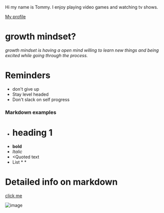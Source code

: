 Hi my name is Tommy. I enjoy playing video games and watching tv shows.

[My profile](https://github.com/NextGen45)

# growth mindset?

*growth mindset is having a open mind
willing to learn new things and being
excited while going through the process.*


# Reminders
* don't give up
* Stay level headed
* Don't slack on self progress

### Markdown examples 
* # heading 1
* **bold**
* *Italic*
*  <Quoted text
*  List
	   *
	   *
	   
	   
# Detailed info on markdown
	
[click me](https://docs.github.com/en/github/writing-on-github/getting-started-with-writing-and-formatting-on-github/basic-writing-and-formatting-syntax#lists)






![image](https://user-images.githubusercontent.com/86616679/124623261-74dfda00-de41-11eb-9e4a-079df9b10578.png)





